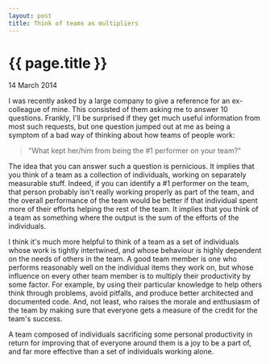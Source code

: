```yaml
---
layout: post
title: Think of teams as multipliers
---
```


{{ page.title }}
================

<p class="meta">14 March 2014</p>

I was recently asked by a large company to give a reference for an ex-colleague
of mine.  This consisted of them asking me to answer 10 questions.  Frankly,
I'll be surprised if they get much useful information from most such requests,
but one question jumped out at me as being a symptom of a bad way of thinking
about how teams of people work:

> "What kept her/him from being the #1 performer on your team?"

The idea that you can answer such a question is pernicious.  It implies that
you think of a team as a collection of individuals, working on separately
measurable stuff.  Indeed, if you can identify a #1 performer on the team, that
person probably isn't really working properly as part of the team, and the
overall performance of the team would be better if that individual spent more
of their efforts helping the rest of the team.  It implies that you think of a
team as something where the output is the sum of the efforts of the
individuals.

I think it's much more helpful to think of a team as a set of individuals whose
work is tightly intertwined, and whose behaviour is highly dependent on the
needs of others in the team.  A good team member is one who performs reasonably
well on the individual items they work on, but whose influence on every other
team member is to multiply their productivity by some factor.  For example, by
using their particular knowledge to help others think through problems, avoid
pitfalls, and produce better architected and documented code.  And, not least,
who raises the morale and enthusiasm of the team by making sure that everyone
gets a measure of the credit for the team's success.

A team composed of individuals sacrificing some personal productivity in return
for improving that of everyone around them is a joy to be a part of, and far
more effective than a set of individuals working alone.
